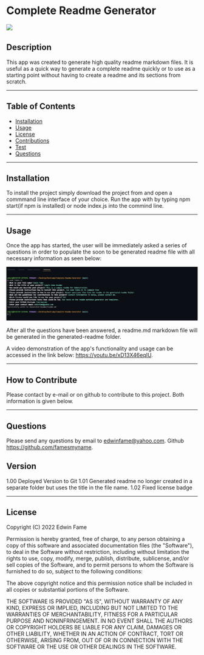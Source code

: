 # Complete Readme Generator
  
  ![](https://img.shields.io/badge/License-MIT-yellowgreen)
  
  ## Description
  
  This app was created to generate high quality readme markdown files. It is useful as a quick way to generate a complete readme quickly or to use as a starting point without having to create a readme and its sections from scratch.

  ---
  ## Table of Contents 
  
  - [Installation](#installation)
  - [Usage](#usage)
  - [License](#license)
  - [Contributions](#contributions)
  - [Test](#test)
  - [Questions](#questions)

  ---
  ## Installation
  To install the project simply download the project from and open a commmand line interface of your choice. Run the app with by typing npm start(if npm is installed) or node index.js into the commind line.

  ---
  ## Usage
  Once the app has started, the user will be immediately asked a series of questions in order to populate the soon to be generated readme file with all necessary information as seen below:

![Terminal Screenshot](./Images/readme-generator-screenshot-01.png)

  After all the questions have been answered, a readme.md markdown file will be generated in the generated-readme folder.

  A video demonstration of the app's functionality and usage can be accessed in the link below:
  https://youtu.be/xD13X46eqIU.
  

  ---
  ## How to Contribute
  Please contact by e-mail or on github to contribute to this project. Both information is given below.

  ---
  ## Questions 

  Please send any questions by email to edwinfame@yahoo.com.
  Github https://github.com/famesmyname.

  ## Version
  1.00    Deployed Version to Git
  1.01    Generated readme no longer created in a separate folder but uses the title in the file name.
  1.02    Fixed license badge 

  ---
  ## License
  
  Copyright (C) 2022  Edwin Fame

  Permission is hereby granted, free of charge, to any person obtaining a copy
of this software and associated documentation files (the "Software"), to deal
in the Software without restriction, including without limitation the rights
to use, copy, modify, merge, publish, distribute, sublicense, and/or sell
copies of the Software, and to permit persons to whom the Software is
furnished to do so, subject to the following conditions:

The above copyright notice and this permission notice shall be included in all
copies or substantial portions of the Software.

THE SOFTWARE IS PROVIDED "AS IS", WITHOUT WARRANTY OF ANY KIND, EXPRESS OR
IMPLIED, INCLUDING BUT NOT LIMITED TO THE WARRANTIES OF MERCHANTABILITY,
FITNESS FOR A PARTICULAR PURPOSE AND NONINFRINGEMENT. IN NO EVENT SHALL THE
AUTHORS OR COPYRIGHT HOLDERS BE LIABLE FOR ANY CLAIM, DAMAGES OR OTHER
LIABILITY, WHETHER IN AN ACTION OF CONTRACT, TORT OR OTHERWISE, ARISING FROM,
OUT OF OR IN CONNECTION WITH THE SOFTWARE OR THE USE OR OTHER DEALINGS IN THE
SOFTWARE.
  
